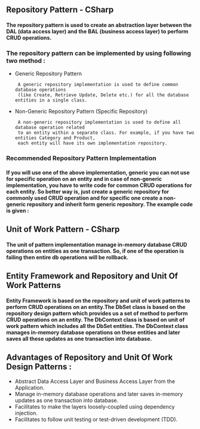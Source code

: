 ## Repository Pattern - CSharp
#### The repository pattern is used to create an abstraction layer between the DAL (data access layer) and the BAL (business access layer) to perform CRUD operations.
### The repository pattern can be implemented by using following two method :
 - Generic Repository Pattern
	
		A generic repository implementation is used to define common database operations 
		(like Create, Retrieve Update, Delete etc.) for all the database entities in a single class.
		
 - Non-Generic Repository Pattern (Specific Repository)
 
		A non-generic repository implementation is used to define all database operation related 
		to an entity within a separate class. For example, if you have two entities Category and Product,
		each entity will have its own implementation repository.
		
### Recommended Repository Pattern Implementation
#### If you will use one of the above implementation, generic you can not use for specific operation on an entity and in case of non-generic implementation, you have to write code for common CRUD operations for each entity. So better way is, just create a generic repository for commonly used CRUD operation and for specific one create a non-generic repository and inherit form generic repository. The example code is given :
 
 
## Unit of Work Pattern - CSharp 
#### The unit of pattern implementation manage in-memory database CRUD operations on entities as one transaction. So, if one of the operation is failing then entire db operations will be rollback.

## Entity Framework and Repository and Unit Of Work Patterns
#### Entity Framework is based on the repository and unit of work patterns to perform CRUD operations on an entity.The DbSet class is based on the repository design pattern which provides us a set of method to perform CRUD operations on an entity. The DbContext class is based on unit of work pattern which includes all the DbSet entities. The DbContext class manages in-memory database operations on these entities and later saves all these updates as one transaction into database.	

## Advantages of Repository and Unit Of Work Design Patterns :
 - Abstract Data Access Layer and Business Access Layer from the Application.
 - Manage in-memory database operations and later saves in-memory updates as one transaction into database.
 - Facilitates to make the layers loosely-coupled using dependency injection.
 - Facilitates to follow unit testing or test-driven development (TDD).
